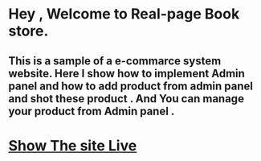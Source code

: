 # Hey , Welcome to Real-page Book store.
## This is a sample of a e-commarce system website. Here I show how to implement Admin panel and how to add product from admin panel and shot these product . And You can manage your product from Admin panel .

# [Show The site Live](https://real-book-sn.web.app/) 